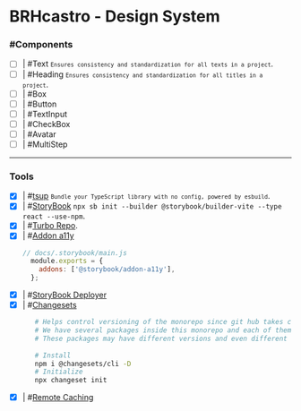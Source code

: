# BRHcastro - Design System

### #Components
- [ ] | #Text <small>`Ensures consistency and standardization for all texts in a project`</small>.
- [ ] | #Heading <small>`Ensures consistency and standardization for all titles in a project`</small>.
- [ ] | #Box
- [ ] | #Button
- [ ] | #TextInput
- [ ] | #CheckBox
- [ ] | #Avatar
- [ ] | #MultiStep

----------
### Tools
- [x] | #[tsup](https://tsup.egoist.dev/) <small>`Bundle your TypeScript library with no config, powered by esbuild`</small>.
- [x] | #[StoryBook](https://storybook.js.org/) `npx sb init --builder @storybook/builder-vite --type react --use-npm`.
- [x] | #[Turbo Repo](https://turbo.build/repo).
- [x] | #[Addon a11y](https://storybook.js.org/addons/@storybook/addon-a11y)
    ```js
    // docs/.storybook/main.js
      module.exports = {
        addons: ['@storybook/addon-a11y'],
      };
    ```
- [x] | #[StoryBook Deployer](https://github.com/storybook-eol/storybook-deployer)
- [x] | #[Changesets](https://turbo.build/repo/docs/handbook/publishing-packages/versioning-and-publishing#understanding-changesets)
    ```sh
       # Helps control versioning of the monorepo since git hub takes care of versioning the entire repository the changeset helps control the versioning of each individual package;
       # We have several packages inside this monorepo and each of them will be served as a separate package in npm;
       # These packages may have different versions and even different changelogs;
       
       # Install
       npm i @changesets/cli -D
       # Initialize
       npx changeset init
    ```
- [x] | #[Remote Caching](https://vercel.com/docs/concepts/monorepos/remote-caching)